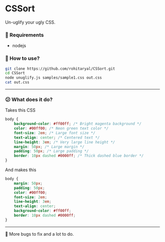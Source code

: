 # CSSort
Un-uglify your ugly CSS.

### 📁 Requirements
- nodejs

### 🍭 How to use?
```bash
git clone https://github.com/rohitaryal/CSSort.git
cd CSSort
node unuglify.js samples/sample1.css out.css
cat out.css
```
---
### 😕 What does it do?

Takes this CSS
```css
body {
    background-color: #ff00ff; /* Bright magenta background */
    color: #00ff00; /* Neon green text color */
    font-size: 2em; /* Large font size */
    text-align: center; /* Centered text */
    line-height: 3em; /* Very large line height */
    margin: 50px; /* Large margin */
    padding: 50px; /* Large padding */
    border: 10px dashed #0000ff; /* Thick dashed blue border */
}
```

And makes this
```css
body {
    margin: 50px;
    padding: 50px;
    color: #00ff00;
    font-size: 2em;
    line-height: 3em;
    text-align: center;
    background-color: #ff00ff;
    border: 10px dashed #0000ff;
}
```
---

🎅 More bugs to fix and a lot to do.